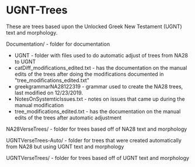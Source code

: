 # UGNT-Trees
These are trees based upon the Unlocked Greek New Testament (UGNT) text and morphology.

Documentation/ - folder for documentation
  * UGNT - folder with files used to do automatic adjust of trees from NA28 to UGNT
  * catDiff_modifications_edited.txt - has the documentation on the manual edits of the trees after doing the modifications documented in "tree_modifications_edited.txt"
  * greekgrammarNA28122319 - grammar used to create the NA28 trees, last modified on 12/23/2019.
  * NotesOnSystemticIssues.txt - notes on issues that came up during the manual modification
  * tree_modifications_edited.txt - has the documentation on the manual edits of the trees after automatic adjustment
  
NA28VerseTrees/ - folder for trees based off of NA28 text and morphology

UGNTVerseTrees-Auto/ - folder for trees that were created automatically from NA28 but using UGNT text and morphology

UGNTVerseTrees/ - folder for trees based off of UGNT text and morphology
